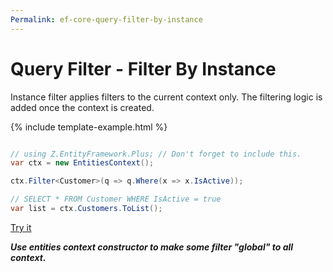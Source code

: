 ```yaml
---
Permalink: ef-core-query-filter-by-instance
---
```


# Query Filter - Filter By Instance

Instance filter applies filters to the current context only. The filtering logic is added once the context is created.

{% include template-example.html %} 
```csharp

// using Z.EntityFramework.Plus; // Don't forget to include this.
var ctx = new EntitiesContext();

ctx.Filter<Customer>(q => q.Where(x => x.IsActive));

// SELECT * FROM Customer WHERE IsActive = true
var list = ctx.Customers.ToList();
```

[Try it](https://dotnetfiddle.net/UjIXDH)

***Use entities context constructor to make some filter "global" to all context.***
